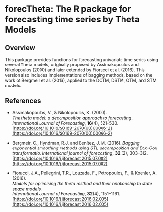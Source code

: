 # **forecTheta**: The R package for forecasting time series by Theta Models

## Overview

This package provides functions for forecasting univariate time series using several Theta models, originally proposed by Assimakopoulos and Nikolopoulos (2000) and later extended by Fiorucci et al. (2016). This version also includes implementations of bagging methods, based on the work of Bergmeir et al. (2016), applied to the DOTM, DSTM, OTM, and STM models.

## References

- Assimakopoulos, V., & Nikolopoulos, K. (2000).  
  *The theta model: a decomposition approach to forecasting*.  
  *International Journal of Forecasting*, **16**(4), 521–530.  
  [https://doi.org/10.1016/S0169-2070(00)00066-2](https://doi.org/10.1016/S0169-2070(00)00066-2)
  
- Bergmeir, C., Hyndman, R.J. and Benítez, J. M. (2016). 
  *Bagging exponential smoothing methods using STL decomposition and Box–Cox transformatio*. 
  *International journal of forecasting*, **32** (2), 303–312.
  [https://doi.org/10.1016/j.ijforecast.2015.07.002](https://doi.org/10.1016/j.ijforecast.2015.07.002)

- Fiorucci, J.A., Pellegrini, T.R., Louzada, F., Petropoulos, F., & Koehler, A. (2016).  
  *Models for optimising the theta method and their relationship to state space models*.  
  *International Journal of Forecasting*, **32**(4), 1151–1161.  
  [https://doi.org/10.1016/j.ijforecast.2016.02.005](https://doi.org/10.1016/j.ijforecast.2016.02.005)  
